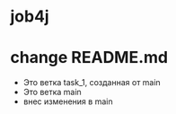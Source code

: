 # job4j

# change README.md

- Это ветка task_1, созданная от main
- Это ветка main
- внес изменения в main